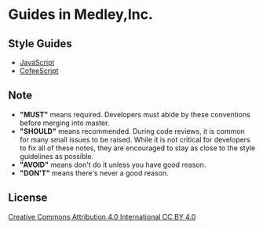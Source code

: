 # Guides in Medley,Inc.

## Style Guides

- [JavaScript](https://github.com/medley-inc/guidelines/tree/master/javascript)
- [CofeeScript](https://github.com/medley-inc/guidelines/tree/master/coffeescript)

## Note

- **"MUST"** means required. Developers must abide by these conventions before merging into master.
- **"SHOULD"** means recommended. During code reviews, it is common for many small issues to be raised. While it is not critical for developers to fix all of these notes, they are encouraged to stay as close to the style guidelines as possible.
- **"AVOID"** means don't do it unless you have good reason.
- **"DON'T"** means there's never a good reason.

## License

[Creative Commons Attribution 4.0 International CC BY 4.0](http://creativecommons.org/licenses/by/4.0/)
